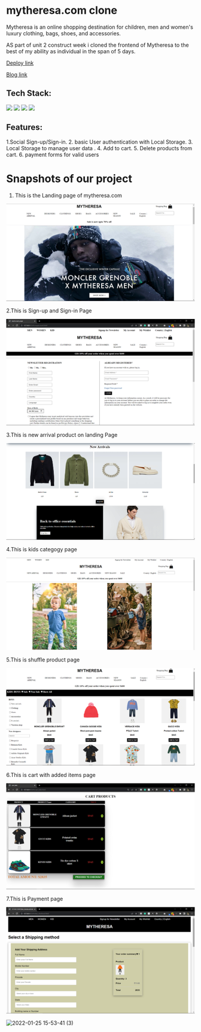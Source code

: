 # mytheresa.com clone

Mytheresa is an online shopping destination for children, men and women's luxury clothing, bags, shoes, and accessories.

AS part of unit 2 construct week i cloned the frontend of Mytheresa to the best of my ability as individual in the span of 5 days.

[Deploy link](https://mytheresashp.netlify.app/)

[Blog link](https://medium.com/@daniyal4engg/clone-of-mytheresa-com-41a30f16053e)

## Tech Stack:

<p>
   <img src="https://img.icons8.com/color/64/000000/javascript.png"/>
   <img src="https://img.icons8.com/color/64/000000/html-5.png"/>
   <img src="https://img.icons8.com/color/64/000000/css3.png" />
   <img src="https://img.icons8.com/color/64/000000/json.png"/>
</p>

## Features:

1.Social Sign-up/Sign-in. 2. basic User authentication with Local Storage. 3. Local Storage to manage user data . 4. Add to cart. 5. Delete products from cart. 6. payment forms for valid users

<h1>Snapshots of our project</h1>

1. This is the Landing page of mytheresa.com

![image](./screenshots/444.png)

2.This is Sign-up and Sign-in Page

![image](./screenshots/460.png)

3.This is new arrival product on landing Page

![image](./screenshots/455.png)

4.This is kids categogy page

![image](./screenshots/456.png)

5.This is shuffle product page

![image](./screenshots/457.png)

6.This is cart with added items page

![image](./screenshots/458.png)

7.This is Payment page

![image](./screenshots/459.png)

<!-- ![image](https://user-images.githubusercontent.com/93313435/165320378-08fd44db-504b-466b-8dcb-cd938073a090.png)

1. This is the basket.

![image](https://user-images.githubusercontent.com/93313435/165320544-f01e0823-8df1-4f1b-bd03-e63d9fd0a018.png)

5.Checkout Page

![image](https://user-images.githubusercontent.com/93313435/165320686-13e45a3e-99ed-42c1-9eeb-320a8a32363d.png)

6.Payment Confirm

![image](https://user-images.githubusercontent.com/93313435/165320802-64c13a65-aa4c-4b03-b12c-7470dd0b17a9.png)

7.Otp Page

![image](https://user-images.githubusercontent.com/93313435/165320905-2cf11187-82e8-448f-aa6f-153510dc1c49.png) -->

![2022-01-25 15-53-41 (3)](https://user-images.githubusercontent.com/56603609/151235890-c6ac6125-078e-45d7-81c1-7d655479a75e.gif)
